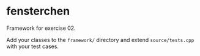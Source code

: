 fensterchen
===========

Framework for exercise 02.

Add your classes to the `framework/` directory and extend `source/tests.cpp`
with your test cases.

